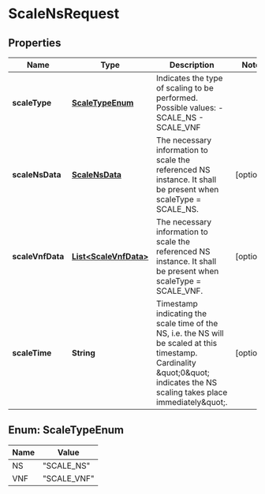 
# ScaleNsRequest

## Properties
Name | Type | Description | Notes
------------ | ------------- | ------------- | -------------
**scaleType** | [**ScaleTypeEnum**](#ScaleTypeEnum) | Indicates the type of scaling to be performed. Possible values: - SCALE_NS - SCALE_VNF  | 
**scaleNsData** | [**ScaleNsData**](ScaleNsData.md) | The necessary information to scale the referenced NS instance. It shall be present when scaleType &#x3D; SCALE_NS.  |  [optional]
**scaleVnfData** | [**List&lt;ScaleVnfData&gt;**](ScaleVnfData.md) | The necessary information to scale the referenced NS instance. It shall be present when scaleType &#x3D; SCALE_VNF.  |  [optional]
**scaleTime** | **String** | Timestamp indicating the scale time of the NS, i.e. the NS will be scaled at this timestamp. Cardinality \&quot;0\&quot; indicates the NS scaling takes place immediately\&quot;.  |  [optional]


<a name="ScaleTypeEnum"></a>
## Enum: ScaleTypeEnum
Name | Value
---- | -----
NS | &quot;SCALE_NS&quot;
VNF | &quot;SCALE_VNF&quot;



